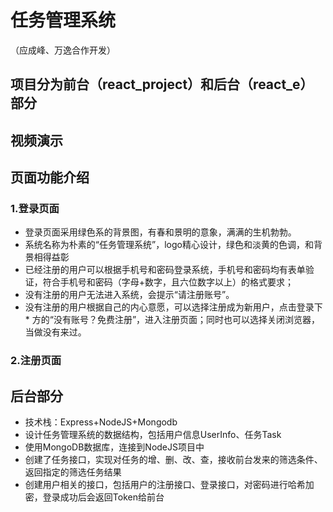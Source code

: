 # 任务管理系统
（应成峰、万逸合作开发）
## 项目分为前台（react_project）和后台（react_e）部分

## 视频演示

## 页面功能介绍
### 1.登录页面
* 登录页面采用绿色系的背景图，有春和景明的意象，满满的生机勃勃。
* 系统名称为朴素的“任务管理系统”，logo精心设计，绿色和淡黄的色调，和背景相得益彰
* 已经注册的用户可以根据手机号和密码登录系统，手机号和密码均有表单验证，符合手机号和密码（字母+数字，且六位数字以上）的格式要求；
* 没有注册的用户无法进入系统，会提示“请注册账号”。
* 没有注册的用户根据自己的内心意愿，可以选择注册成为新用户，点击登录下* 方的“没有账号？免费注册”，进入注册页面；同时也可以选择关闭浏览器，当做没有来过。

### 2.注册页面





## 后台部分
- 技术栈：Express+NodeJS+Mongodb
- 设计任务管理系统的数据结构，包括用户信息UserInfo、任务Task
- 使用MongoDB数据库，连接到NodeJS项目中
- 创建了任务接口，实现对任务的增、删、改、查，接收前台发来的筛选条件、返回指定的筛选任务结果
- 创建用户相关的接口，包括用户的注册接口、登录接口，对密码进行哈希加密，登录成功后会返回Token给前台